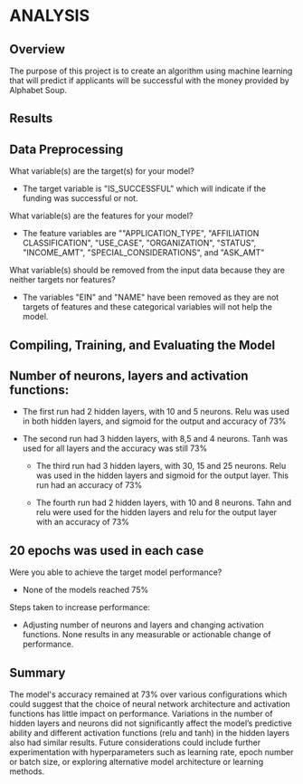 # **ANALYSIS**


## **Overview**
  The purpose of this project is to create an algorithm using machine learning that will predict if applicants will be successful with the money provided by Alphabet Soup.
  
## **Results**
## **Data Preprocessing**

   What variable(s) are the target(s) for your model? 
  
  - The target variable is "IS_SUCCESSFUL" which will indicate if the funding was successful or not.
  
   What variable(s) are the features for your model?

   - The feature variables are ""APPLICATION_TYPE", "AFFILIATION CLASSIFICATION", "USE_CASE", "ORGANIZATION", "STATUS", "INCOME_AMT", "SPECIAL_CONSIDERATIONS", and "ASK_AMT"
  
  What variable(s) should be removed from the input data because they are neither targets nor features? 

  - The variables "EIN" and "NAME" have been removed as they are not targets of features and these categorical 
      variables will not help the model. 

## **Compiling, Training, and Evaluating the Model**

  ## Number of neurons, layers and activation functions:
  
  - The first run had 2 hidden layers, with 10 and 5 neurons. Relu was used in both hidden layers, and sigmoid for the output and accuracy of 73%
  
- The second run had 3 hidden layers, with 8,5 and 4 neurons. Tanh was used for all layers and the accuracy was still 73%
  
   - The third run had 3 hidden layers, with 30, 15 and 25 neurons. Relu was used in the hidden layers and sigmoid for the output layer. This run had an accuracy of 73%
  
  - The fourth run had 2 hidden layers, with  10 and 8 neurons. Tahn and relu were used for the hidden layers and relu for the output layer with an accuracy of 73%

 ## 20 epochs was used in each case
  
  Were you able to achieve the target model performance? 
  
   - None of the models reached 75%
    
  Steps taken to increase performance:
  
   - Adjusting number of neurons and layers and changing activation functions. None results in any measurable or actionable change of performance.
  
  
## **Summary**

The model's accuracy remained at 73% over various configurations which could suggest that the choice of neural network architecture and activation functions has little impact on performance. Variations in the number of hidden layers and neurons did not significantly affect the model’s predictive ability and different activation functions (relu and tanh) in the hidden layers also had similar results. Future considerations could include further experimentation with hyperparameters such as learning rate, epoch number or batch size, or exploring alternative model architecture or learning methods.
